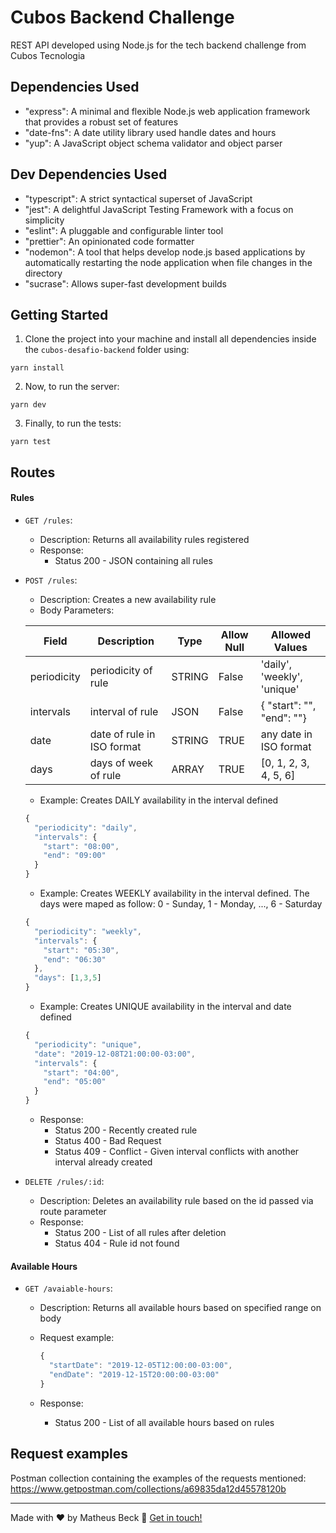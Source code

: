 # Cubos Backend Challenge

REST API developed using Node.js for the tech backend challenge from Cubos Tecnologia

## Dependencies Used

- "express": A minimal and flexible Node.js web application framework that provides a robust set of features
- "date-fns": A date utility library used handle dates and hours
- "yup": A JavaScript object schema validator and object parser

## Dev Dependencies Used

- "typescript": A strict syntactical superset of JavaScript
- "jest": A delightful JavaScript Testing Framework with a focus on simplicity
- "eslint": A pluggable and configurable linter tool
- "prettier": An opinionated code formatter
- "nodemon": A tool that helps develop node.js based applications by automatically restarting the node application when file changes in the directory
- "sucrase": Allows super-fast development builds

## Getting Started

1. Clone the project into your machine and install all dependencies inside the `cubos-desafio-backend` folder using:

```console
yarn install
```

2. Now, to run the server:

```console
yarn dev
```

3. Finally, to run the tests:

```console
yarn test
```

## Routes

#### Rules

- `GET /rules`:
  - Description: Returns all availability rules registered
  - Response:
    - Status 200 - JSON containing all rules
- `POST /rules`:

  - Description: Creates a new availability rule
  - Body Parameters:

  | Field       | Description                | Type   | Allow Null | Allowed Values              |
  | ----------- | -------------------------- | ------ | ---------- | --------------------------- |
  | periodicity | periodicity of rule        | STRING | False      | 'daily', 'weekly', 'unique' |
  | intervals   | interval of rule           | JSON   | False      | { "start": "", "end": ""}   |
  | date        | date of rule in ISO format | STRING | TRUE       | any date in ISO format      |
  | days        | days of week of rule       | ARRAY  | TRUE       | [0, 1, 2, 3, 4, 5, 6]       |

  - Example: Creates DAILY availability in the interval defined

  ```javascript
  {
    "periodicity": "daily",
    "intervals": {
      "start": "08:00",
      "end": "09:00"
    }
  }
  ```

  - Example: Creates WEEKLY availability in the interval defined. The days were maped as follow: 0 - Sunday, 1 - Monday, ..., 6 - Saturday

  ```javascript
  {
    "periodicity": "weekly",
    "intervals": {
      "start": "05:30",
      "end": "06:30"
    },
    "days": [1,3,5]
  }
  ```

  - Example: Creates UNIQUE availability in the interval and date defined

  ```javascript
  {
    "periodicity": "unique",
    "date": "2019-12-08T21:00:00-03:00",
    "intervals": {
      "start": "04:00",
      "end": "05:00"
    }
  }
  ```

  - Response:
    - Status 200 - Recently created rule
    - Status 400 - Bad Request
    - Status 409 - Conflict - Given interval conflicts with another interval already created
- `DELETE /rules/:id`:
  - Description: Deletes an availability rule based on the id passed via route parameter
  - Response:
    - Status 200 - List of all rules after deletion
    - Status 404 - Rule id not found

#### Available Hours

- `GET /avaiable-hours`:

  - Description: Returns all available hours based on specified range on body
  - Request example:

    ```javascript
    {
      "startDate": "2019-12-05T12:00:00-03:00",
      "endDate": "2019-12-15T20:00:00-03:00"
    }
    ```

  - Response:
    - Status 200 - List of all available hours based on rules

## Request examples

Postman collection containing the examples of the requests mentioned: https://www.getpostman.com/collections/a69835da12d45578120b

---

Made with ❤️ by Matheus Beck 👋 [Get in touch!](https://www.linkedin.com/in/matheus-beck/)
